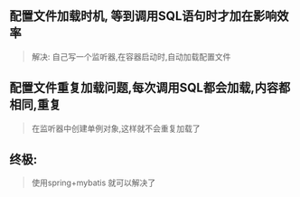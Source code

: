 
## 配置文件加载时机, 等到调用SQL语句时才加在影响效率

> 解决: 自己写一个监听器,在容器启动时,自动加载配置文件

## 配置文件重复加载问题,每次调用SQL都会加载,内容都相同,重复

> 在监听器中创建单例对象,这样就不会重复加载了

## 终极: 

> 使用spring+mybatis 就可以解决了
